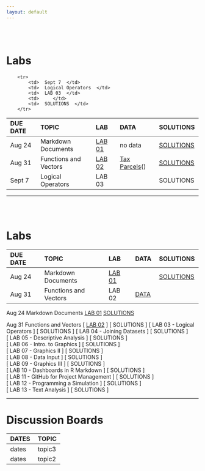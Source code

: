 ```yaml
---
layout: default
---
```


<style>
th {
    padding: 3px 10px 3px 10px;
    text-align: left;
}
td {
    padding: 3px 10px 3px 10px;
    text-align: left;
}
</style>


<div class = "uk-container uk-container-small">
  
<br><br>




# Labs

<table class="uk-table uk-table-striped">
<thead>
<tr>
   <th>DUE DATE</th>
   <th>TOPIC</th>
   <th>LAB</th>
   <th>DATA</th>
   <th>SOLUTIONS</th>
</tr>
</thead>

<tbody>
        <tr>
            <td>  Aug 24  </td>
            <td>  Markdown Documents </td>
            <td>  <a href="https://ds4ps.github.io/Data-Science-Class/LABS/lab-01-instructions.html">LAB 01</a>   </td>
            <td>  no data </td>
            <td>  <a href="https://ds4ps.github.io/Data-Science-Class/LABS/lab-01-SOLUTION.html">SOLUTIONS</a>   </td>
        </tr>
        <tr>
            <td>  Aug 31  </td>
            <td>  Functions and Vectors  </td>
            <td>  <a href="https://ds4ps.github.io/Data-Science-Class/LABS/lab-02-instructions.html">LAB 02</a>  </td>
            <td>  <a href="https://ds4ps.github.io/Data-Science-Class/DATA/syr_parcels.html">Tax Parcels</a>()  </td>
            <td>  <a href="">SOLUTIONS</a>   </td>
        </tr>
        <tr>
            <td>  Sept 7  </td>
            <td>  Logical Operators  </td>
            <td>  LAB 03  </td>
            <td>     </td>
            <td>  SOLUTIONS  </td>
        </tr>


        <tr>
            <td>  Sept 7  </td>
            <td>  Logical Operators  </td>
            <td>  LAB 03  </td>
            <td>     </td>
            <td>  SOLUTIONS  </td>
        </tr>
        
</tbody>
</table>

-----------------
<br><br>


# Labs

DUE DATE | TOPIC | LAB | DATA | SOLUTIONS  
--------|---------|------|-----|--------  
Aug 24  | Markdown Documents  | [LAB 01](https://ds4ps.github.io/Data-Science-Class/LABS/lab-01-instructions.html) | |  [SOLUTIONS](https://ds4ps.github.io/Data-Science-Class/LABS/lab-01-SOLUTION.html)  
Aug 31 | Functions and Vectors | LAB 02 | [DATA](https://ds4ps.github.io/Data-Science-Class/DATA/syr_parcels.html) |  



Aug 24  Markdown Documents
[  LAB 01](https://ds4ps.github.io/Data-Science-Class/LABS/lab-01-instructions.html)
[  SOLUTIONS](https://ds4ps.github.io/Data-Science-Class/LABS/lab-01-SOLUTION.html)

Aug 31  Functions and Vectors [ [LAB 02](https://ds4ps.github.io/Data-Science-Class/LABS/lab-02-instructions.html) ] [ SOLUTIONS ]
[ LAB 03 - Logical Operators ]  [ SOLUTIONS ]
[ LAB 04 - Joining Datasets ]  [ SOLUTIONS ]  
[ LAB 05 - Descriptive Analysis ]  [ SOLUTIONS ]  
[ LAB 06 - Intro. to Graphics ]  [ SOLUTIONS ]  
[ LAB 07 - Graphics II ]  [ SOLUTIONS ]  
[ LAB 08 - Data Input ]  [ SOLUTIONS ]  
[ LAB 09 - Graphics III ]  [ SOLUTIONS ]  
[ LAB 10 - Dashboards in R Markdown ]  [ SOLUTIONS ]  
[ LAB 11 - GitHub for Project Management ]  [ SOLUTIONS ]  
[ LAB 12 - Programming a Simulation ]  [ SOLUTIONS ]  
[ LAB 13 - Text Analysis ]  [ SOLUTIONS ]  

----------------



# Discussion Boards

DATES  |   TOPIC  
-------|------------  
dates  |  topic3  
dates  |  topic2  







<br><br><br><br>
</div>
